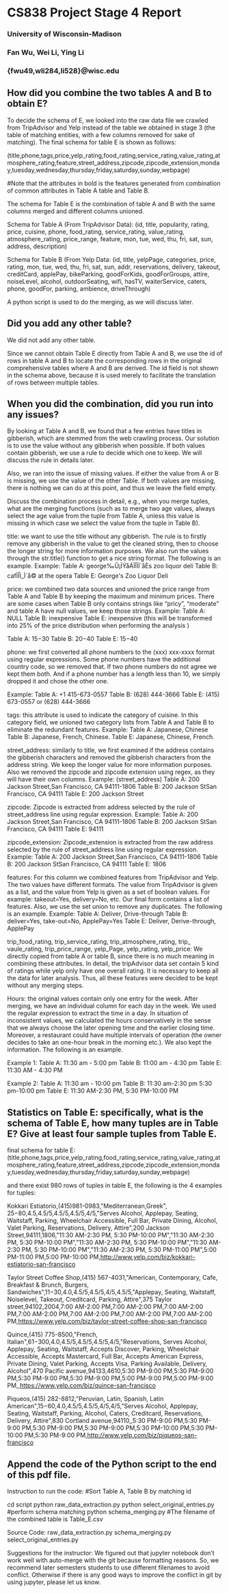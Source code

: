 # CS838 Project Stage 4 Report
### University of Wisconsin-Madison
### Fan Wu, Wei Li, Ying Li    
### {fwu49,wli284,li528}@wisc.edu

## How did you combine the two tables A and B to obtain E? 
To decide the schema of E, we looked into the raw data file we crawled from TripAdvisor and Yelp instead of the table we obtained in stage 3 (the table of matching entities, with a few columns removed for sake of matching). The final schema for table E is shown as follows:

(title,phone,tags,price,yelp_rating,food_rating,service_rating,value_rating,atmosphere_rating,feature,street_address,zipcode,zipcode_extension,monday,tuesday,wednesday,thursday,friday,saturday,sunday,webpage)

#Note that the attributes in bold is the features generated from combination of common attributes in Table A table and Table B.

The schema for Table E is the combination of table A and B with the same columns merged and different columns unioned.

Schema for Table A (From TripAdvisor Data):
(id, title, popularity, rating, price, cuisine, phone, food_rating, service_rating, value_rating, atmosphere_rating, price_range, feature, mon, tue, wed, thu, fri, sat, sun, address, description)

Schema for Table B (From Yelp Data:
(id, title, yelpPage, categories, price, rating, mon, tue, wed, thu, fri, sat, sun, addr, reservations, delivery, takeout, creditCard, applePay, bikeParking, goodForKids, goodForGroups, attire, noiseLevel, alcohol, outdoorSeating, wifi, hasTV, waiterService, caters, phone, goodFor, parking, ambience, driveThrough)

A python script is used to do the merging, as we will discuss later.

## Did you add any other table? 

We did not add any other table.

Since we cannot obtain Table E directly from Table A and B, we use the id of rows in table A and B to locate the corresponding rows in the original comprehensive tables where A and B are derived. The id field is not shown in the schema above, because it is used merely to facilitate the translation of rows between multiple tables.

## When you did the combination, did you run into any issues?

By looking at Table A and B, we found that a few entries have titles in gibberish, which are stemmed from the web crawling process. Our solution is to use the value without any gibberish when possible. If both values contain gibberish, we use a rule to decide which one to keep. We will discuss the rule in details later.

Also, we ran into the issue of missing values. If either the value from A or B is missing, we use the value of the other Table. If both values are missing, there is nothing we can do at this point, and thus we leave the field empty.

Discuss the combination process in detail, e.g., when you merge tuples, what are the merging functions (such as to merge two age values, always select the age value from the tuple from Table A, unless this value is missing in which case we select the value from the tuple in Table B). 

title: we want to use the title without any gibberish. The rule is to firstly remove any gibberish in the value to get the cleaned string, then to choose the longer string for more information purposes. We also run the values through the str.title() function to get a nice string format. The following is an example.
Example:
Table A: george‰Û¡ÌÝåÁÌÎÌÌ´åÈs zoo liquor deli
Table B: cafÌÎÌ_Ì´å© at the opera
Table E: George's Zoo Liquor Deli

price: we combined two data sources and unioned the price range from Table A and Table B by keeping the maximum and minimum prices. There are some cases when Table B only contains strings like “pricy”, “moderate” and table A have null values, we keep those strings.
	Example:
	Table A: NULL
	Table B: inexpensive
	Table E: inexpensive (this will be transformed into 25% of the price distribution when performing the analysis )

Table A: $15 -$30
	Table B: $20 -$40
	Table E: $15 -$40

phone: we first converted all phone numbers to the (xxx) xxx-xxxx format using regular expressions. Some phone numbers have the additional country code, so we removed that. If two phone numbers do not agree we kept them both. And if a phone number has a length less than 10, we simply dropped it and chose the other one.

Example: 
Table A: +1 415-673-0557
Table B: (628) 444-3666
Table E: (415) 673-0557 or (628) 444-3666

tags: this attribute is used to indicate the category of cuisine. In this category field, we unioned two category lists from Table A and Table B to eliminate the redundant features. 
Example: 
Table A: Japanese, Chinese
Table B: Japanese, French, Chinese.
Table E: Japanese, Chinese, French.

street_address: similarly to title, we first examined if the address contains the gibberish characters and removed the gibberish characters from the address string. We keep the longer value for more information purposes. Also we removed the zipcode and zipcode extension using regex, as they will have their own columns.
Example: (street_address)
Table A: 200 Jackson Street,San Francisco, CA 94111-1806
Table B: 200 Jackson StSan Francisco, CA 94111
Table E: 200 Jackson Street

zipcode: Zipcode is extracted from address selected by the rule of street_address line using regular expression.
Example: 
Table A: 200 Jackson Street,San Francisco, CA 94111-1806
Table B: 200 Jackson StSan Francisco, CA 94111
Table E: 94111

zipcode_extension: Zipcode_extension is extracted from the raw address selected by the rule of street_address line using regular expression.
Example: 
Table A: 200 Jackson Street,San Francisco, CA 94111-1806
Table B: 200 Jackson StSan Francisco, CA 94111
Table E: 1806

features:  For this column we combined features from TripAdvisor and Yelp. The two values have different formats. The value from TripAdvisor is given as a list, and the value from Yelp is given as a set of boolean values. For example: takeout=Yes, delivery=No, etc. Our final form contains a list of features. Also, we use the set union to remove any duplicates. The following is an example.
Example:
	Table A: Deliver, Drive-through
	Table B: deliver=Yes, take-out=No, ApplePay=Yes
	Table E: Deliver, Derive-through, ApplePay

trip_food_rating,  trip_service_rating, trip_atmosphere_rating,  trip_ vaule_rating, trip_price_range, yelp_Page,  yelp_rating, yelp_price: We directly copied from table A or table B, since there is no much meaning in combining these attributes. In detail, the tripAdvisor data set contain 5 kind of ratings while yelp only have one overall rating. It is necessary to keep all the data for later analysis. Thus, all these features were decided to be kept without any merging steps.

Hours: the original values contain only one entry for the week. After merging, we have an individual column for each day in the week. We used the regular expression to extract the time in a day. In situation of inconsistent values, we calculated the hours conservatively in the sense that we always choose the later opening time and the earlier closing time. Moreover, a restaurant could have multiple intervals of operation (the owner decides to take an one-hour break in the morning etc.). We also kept the information. The following is an example.

Example 1:
	Table A: 11:30 am - 5:00 pm
Table B: 11:00 am - 4:30 pm
Table E: 11:30 AM - 4:30 PM

Example 2:
	Table A: 11:30 am - 10:00 pm
Table B: 11:30 am-2:30 pm 5:30 pm-10:00 pm
Table E: 11:30 AM-2:30 PM, 5:30 PM-10:00 PM

## Statistics on Table E: specifically, what is the schema of Table E, how many tuples are in Table E? Give at least four sample tuples from Table E. 
final schema for table E:
(title,phone,tags,price,yelp_rating,food_rating,service_rating,value_rating,atmosphere_rating,feature,street_address,zipcode,zipcode_extension,monday,tuesday,wednesday,thursday,friday,saturday,sunday,webpage)

and there exist 980 rows of tuples in table E, the  following is the 4 examples for tuples:

Kokkari Estiatorio,(415)981-0983,"Mediterranean,Greek", $25-$80,4.5,4.5/5,4.5/5,4.5/5,4/5,"Serves Alcohol, Applepay, Seating, Waitstaff, Parking, Wheelchair Accessible, Full Bar, Private Dining, Alcohol, Valet Parking, Reservations, Delivery, Attire",200 Jackson Street,94111,1806,"11:30 AM-2:30 PM, 5:30 PM-10:00 PM","11:30 AM-2:30 PM, 5:30 PM-10:00 PM","11:30 AM-2:30 PM, 5:30 PM-10:00 PM","11:30 AM-2:30 PM, 5:30 PM-10:00 PM","11:30 AM-2:30 PM, 5:30 PM-11:00 PM",5:00 PM-11:00 PM,5:00 PM-10:00 PM,http://www.yelp.com/biz/kokkari-estiatorio-san-francisco

Taylor Street Coffee Shop,(415) 567-4031,"American, Contemporary, Cafe, Breakfast & Brunch, Burgers, Sandwiches",$11-$30,4.0,4.5/5,4.5/5,4/5,4.5/5,"Applepay, Seating, Waitstaff, Noiselevel, Takeout, Creditcard, Parking, Attire",375 Taylor street,94102,2004,7:00 AM-2:00 PM,7:00 AM-2:00 PM,7:00 AM-2:00 PM,7:00 AM-2:00 PM,7:00 AM-2:00 PM,7:00 AM-2:00 PM,7:00 AM-2:00 PM,https://www.yelp.com/biz/taylor-street-coffee-shop-san-francisco

Quince,(415) 775-8500,"French, Italian",$61-$300,4.0,4.5/5,4.5/5,4.5/5,4/5,"Reservations, Serves Alcohol, Applepay, Seating, Waitstaff, Accepts Discover, Parking, Wheelchair Accessible, Accepts Mastercard, Full Bar, Accepts American Express, Private Dining, Valet Parking, Accepts Visa, Parking Available, Delivery, Alcohol",470 Pacific avenue,94133,4610,5:30 PM-9:00 PM,5:30 PM-9:00 PM,5:30 PM-9:00 PM,5:30 PM-9:00 PM,5:00 PM-9:00 PM,5:00 PM-9:00 PM,,https://www.yelp.com/biz/quince-san-francisco

Piqueos,(415) 282-8812,"Peruvian, Latin, Spanish, Latin American",$15-$60,4.0,4.5/5,4.5/5,4/5,4/5,"Serves Alcohol, Applepay, Seating, Waitstaff, Parking, Alcohol, Caters, Creditcard, Reservations, Delivery, Attire",830 Cortland avenue,94110,,5:30 PM-9:00 PM,5:30 PM-9:00 PM,5:30 PM-9:00 PM,5:30 PM-9:00 PM,5:30 PM-10:00 PM,5:30 PM-10:00 PM,5:30 PM-9:00 PM,http://www.yelp.com/biz/piqueos-san-francisco


## Append the code of the Python script to the end of this pdf file. 

Instruction to run the code:
#Sort Table A, Table B by matching id

cd script
python raw_data_extraction.py
python select_original_entries.py
#perform schema matching
python schema_merging.py
#The filename of the combined table is  Table_E.csv

Source Code:
raw_data_extraction.py
schema_merging.py
select_original_entries.py



Suggestions for the instructor:
We figured out that jupyter notebook don’t work well with auto-merge with the git because formatting reasons. So, we recommend later semesters students to use different filenames to avoid conflict. Otherwise if there is any good ways to improve the conflict in git by using jupyter, please let us know.

